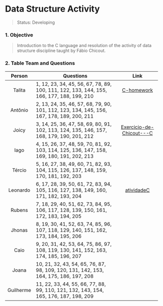 # Data Structure Activity

>Status: Developing 

### 1. Objective

>Introduction to the C language and resolution of the activity of data structure discipline taught by Fábio Chicout.

### 2. Table Team and Questions

Person       | Questions                                                   | Link
:-------------:| ----------------------------------------------------------- | :---------------------------------:
Talita       | 1, 12, 23, 34, 45, 56, 67, 78, 89, 100, 111, 122, 133, 144, 155, 166, 177, 188, 199, 210  | [C-homework](https://github.com/talitagiovanna/C-homework)
Antônio      | 2, 13, 24, 35, 46, 57, 68, 79, 90, 101, 112, 123, 134, 145, 156, 167, 178, 189, 200, 211  | 
Joicy        | 3, 14, 25, 36, 47, 58, 69, 80, 91, 102, 113, 124, 135, 146, 157, 168, 179, 190, 201, 212  | [Exercicio-de-Chicout---C](https://github.com/JoicyBrasil/Exercicio-de-Chicout---C)
Iago         | 4, 15, 26, 37, 48, 59, 70, 81, 92, 103, 114, 125, 136, 147, 158, 169, 180, 191, 202, 213  |
Tércio       | 5, 16, 27, 38, 49, 60, 71, 82, 93, 104, 115, 126, 137, 148, 159, 170, 181, 192, 203  |
Leonardo     | 6, 17, 28, 39, 50, 61, 72, 83, 94, 105, 116, 127, 138, 149, 160, 171, 182, 193, 204  |[atividadeC](https://github.com/LeoLaurentino/atividadeC)
Rubens       | 7, 18, 29, 40, 51, 62, 73, 84, 95, 106, 117, 128, 139, 150, 161, 172, 183, 194, 205  |
Jhonas       | 8, 19, 30, 41, 52, 63, 74, 85, 96, 107, 118, 129, 140, 151, 162, 173, 184, 195, 206  |
Caio         | 9, 20, 31, 42, 53, 64, 75, 86, 97, 108, 119, 130, 141, 152, 163, 174, 185, 196, 207  |
Joana        | 10, 21, 32, 43, 54, 65, 76, 87, 98, 109, 120, 131, 142, 153, 164, 175, 186, 197, 208 |
Guilherme    | 11, 22, 33, 44, 55, 66, 77, 88, 99, 110, 121, 132, 143, 154, 165, 176, 187, 198, 209 |
